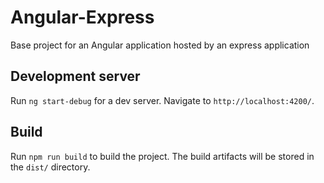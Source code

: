 # Angular-Express

Base project for an Angular application hosted by an express application

## Development server

Run `ng start-debug` for a dev server. Navigate to `http://localhost:4200/`.

## Build

Run `npm run build` to build the project. The build artifacts will be stored in the `dist/` directory.
